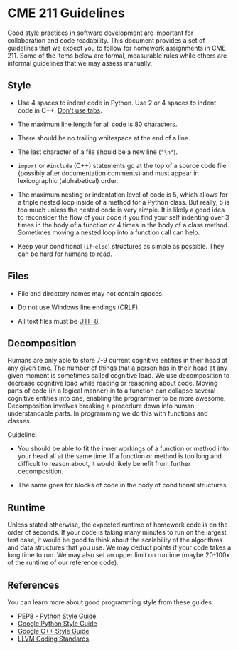 # CME 211 Guidelines

Good style practices in software development are important for collaboration
and code readability.  This document provides a set of guidelines that we expect
you to follow for homework assignments in CME 211.  Some of the items below are
formal, measurable rules while others are informal guidelines that we may assess
manually.

## Style

* Use 4 spaces to indent code in Python.  Use 2 or 4 spaces to indent code in
  C++.  [Don't use tabs](https://www.youtube.com/watch?v=SsoOG6ZeyUI).

* The maximum line length for all code is 80 characters.

* There should be no trailing whitespace at the end of a line.

* The last character of a file should be a new line (`"\n"`).

* `import` or `#include` (C++) statements go at the top of a source code file
  (possibly after documentation comments) and must appear in lexicographic
  (alphabetical) order.

* The maximum nesting or indentation level of code is 5, which allows for a triple
  nested loop inside of a method for a Python class.  But really, 5 is too much
  unless the nested code is very simple.  It is likely a good idea to reconsider
  the flow of your code if you find your self indenting over 3 times in the body
  of a function or 4 times in the body of a class method. Sometimes moving a
  nested loop into a function call can help.

* Keep your conditional (`if`-`else`) structures as simple as possible.  They
  can be hard for humans to read.

## Files

* File and directory names may not contain spaces.

* Do not use Windows line endings (CRLF).

* All text files must be [UTF-8](https://en.wikipedia.org/wiki/UTF-8).

## Decomposition

Humans are only able to store 7-9 current cognitive entities in their head at
any given time.  The number of things that a person has in their head at any
given moment is sometimes called cognitive load.  We use decomposition to
decrease cognitive load while reading or reasoning about code.  Moving parts of
code (in a logical manner) in to a function can collapse several cognitive
entities into one, enabling the programmer to be more awesome. Decomposition
involves breaking a procedure down into human understandable parts.  In
programming we do this with functions and classes.

Guideline:

* You should be able to fit the inner workings of a function or method into your
  head all at the same time.  If a function or method is too long and difficult
  to reason about, it would likely benefit from further decomposition.

* The same goes for blocks of code in the body of conditional structures.

## Runtime

Unless stated otherwise, the expected runtime of homework code is on the order
of seconds. If your code is taking many minutes to run on the largest test case,
it would be good to think about the scalability of the algorithms and data
structures that you use.  We may deduct points if your code takes a long time to
run.  We may also set an upper limit on runtime (maybe 20-100x of the runtime of
our reference code).

## References

You can learn more about good programming style from these guides:

* [PEP8 - Python Style Guide][pep8]
* [Google Python Style Guide][google-py]
* [Google C++ Style Guide][google-c++]
* [LLVM Coding Standards][llvm-c++]

[pep8]: https://www.python.org/dev/peps/pep-0008/
[google-py]: https://google.github.io/styleguide/pyguide.html
[google-c++]: https://google.github.io/styleguide/cppguide.html
[llvm-c++]: http://llvm.org/docs/CodingStandards.html
